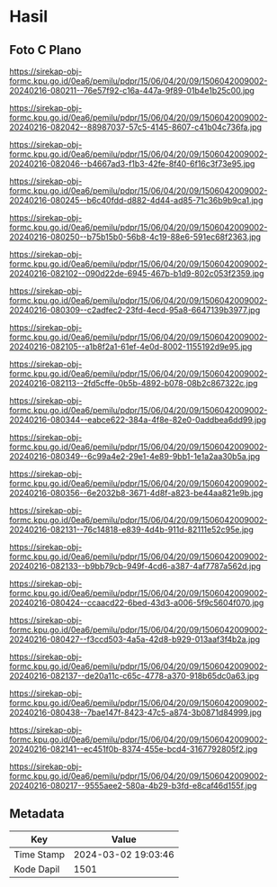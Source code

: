 # Hasil

## Foto C Plano

https://sirekap-obj-formc.kpu.go.id/0ea6/pemilu/pdpr/15/06/04/20/09/1506042009002-20240216-080211--76e57f92-c16a-447a-9f89-01b4e1b25c00.jpg

https://sirekap-obj-formc.kpu.go.id/0ea6/pemilu/pdpr/15/06/04/20/09/1506042009002-20240216-082042--88987037-57c5-4145-8607-c41b04c736fa.jpg

https://sirekap-obj-formc.kpu.go.id/0ea6/pemilu/pdpr/15/06/04/20/09/1506042009002-20240216-082046--b4667ad3-f1b3-42fe-8f40-6f16c3f73e95.jpg

https://sirekap-obj-formc.kpu.go.id/0ea6/pemilu/pdpr/15/06/04/20/09/1506042009002-20240216-080245--b6c40fdd-d882-4d44-ad85-71c36b9b9ca1.jpg

https://sirekap-obj-formc.kpu.go.id/0ea6/pemilu/pdpr/15/06/04/20/09/1506042009002-20240216-080250--b75b15b0-56b8-4c19-88e6-591ec68f2363.jpg

https://sirekap-obj-formc.kpu.go.id/0ea6/pemilu/pdpr/15/06/04/20/09/1506042009002-20240216-082102--090d22de-6945-467b-b1d9-802c053f2359.jpg

https://sirekap-obj-formc.kpu.go.id/0ea6/pemilu/pdpr/15/06/04/20/09/1506042009002-20240216-080309--c2adfec2-23fd-4ecd-95a8-6647139b3977.jpg

https://sirekap-obj-formc.kpu.go.id/0ea6/pemilu/pdpr/15/06/04/20/09/1506042009002-20240216-082105--a1b8f2a1-61ef-4e0d-8002-1155192d9e95.jpg

https://sirekap-obj-formc.kpu.go.id/0ea6/pemilu/pdpr/15/06/04/20/09/1506042009002-20240216-082113--2fd5cffe-0b5b-4892-b078-08b2c867322c.jpg

https://sirekap-obj-formc.kpu.go.id/0ea6/pemilu/pdpr/15/06/04/20/09/1506042009002-20240216-080344--eabce622-384a-4f8e-82e0-0addbea6dd99.jpg

https://sirekap-obj-formc.kpu.go.id/0ea6/pemilu/pdpr/15/06/04/20/09/1506042009002-20240216-080349--6c99a4e2-29e1-4e89-9bb1-1e1a2aa30b5a.jpg

https://sirekap-obj-formc.kpu.go.id/0ea6/pemilu/pdpr/15/06/04/20/09/1506042009002-20240216-080356--6e2032b8-3671-4d8f-a823-be44aa821e9b.jpg

https://sirekap-obj-formc.kpu.go.id/0ea6/pemilu/pdpr/15/06/04/20/09/1506042009002-20240216-082131--76c14818-e839-4d4b-911d-82111e52c95e.jpg

https://sirekap-obj-formc.kpu.go.id/0ea6/pemilu/pdpr/15/06/04/20/09/1506042009002-20240216-082133--b9bb79cb-949f-4cd6-a387-4af7787a562d.jpg

https://sirekap-obj-formc.kpu.go.id/0ea6/pemilu/pdpr/15/06/04/20/09/1506042009002-20240216-080424--ccaacd22-6bed-43d3-a006-5f9c5604f070.jpg

https://sirekap-obj-formc.kpu.go.id/0ea6/pemilu/pdpr/15/06/04/20/09/1506042009002-20240216-080427--f3ccd503-4a5a-42d8-b929-013aaf3f4b2a.jpg

https://sirekap-obj-formc.kpu.go.id/0ea6/pemilu/pdpr/15/06/04/20/09/1506042009002-20240216-082137--de20a11c-c65c-4778-a370-918b65dc0a63.jpg

https://sirekap-obj-formc.kpu.go.id/0ea6/pemilu/pdpr/15/06/04/20/09/1506042009002-20240216-080438--7bae147f-8423-47c5-a874-3b0871d84999.jpg

https://sirekap-obj-formc.kpu.go.id/0ea6/pemilu/pdpr/15/06/04/20/09/1506042009002-20240216-082141--ec451f0b-8374-455e-bcd4-3167792805f2.jpg

https://sirekap-obj-formc.kpu.go.id/0ea6/pemilu/pdpr/15/06/04/20/09/1506042009002-20240216-080217--9555aee2-580a-4b29-b3fd-e8caf46d155f.jpg


## Metadata

| Key        | Value               |
| ---------- | ------------------- |
| Time Stamp | 2024-03-02 19:03:46 |
| Kode Dapil | 1501                |



